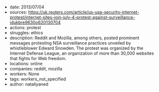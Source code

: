 - date: 2013/07/04
- sources: https://uk.reuters.com/article/us-usa-security-internet-protest/internet-sites-join-july-4-protest-against-surveillance-idukbre9630o620130704
- actions: protest
- struggles: ethics
- description: Reddit and Mozilla, among others, posted prominent messages protesting NSA surveillance practices unveiled by whistleblower Edward Snowden. The protest was organized by the Internet Defense League, an organization of more than 30,000 websites that fights for Web freedom.
- locations: online
- companies: reddit, mozilla
- workers: None
- tags: workers_not_specified
- author: nataliyaned
